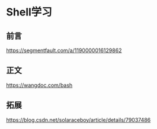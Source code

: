 # Shell学习

## 前言
https://segmentfault.com/a/1190000016129862

## 正文
https://wangdoc.com/bash

## 拓展
https://blog.csdn.net/solaraceboy/article/details/79037486  
